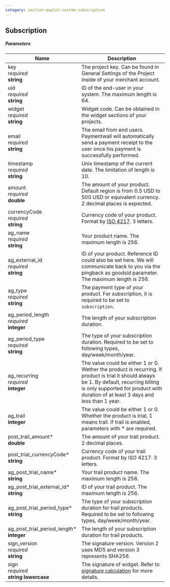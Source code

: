 ```yaml
---
category: section-paylet-custom-subscription
---
```

## Subscription

##### Parameters

| Name | Description|
|---|---|
|key<br> *required*<br> **string**| The project key. Can be found in General Settings of the Project inside of your merchant account.|
|uid<br> *required*<br> **string**| ID of the end-user in your system. The maximum length is 64. |
|widget<br> *required*<br> **string**| Widget code. Can be obtained in the widget sections of your projects.|
|email<br> *required*<br> **string**| The email from end users. Paymentwall will automatically send a payment receipt to the user once his payment is successfully performed. |
|timestamp<br> *required*<br> **string**| Unix timestamp of the current date. The limitation of length is 10.|
|amount<br> *required*<br>  **double** | The amount of your product. Default region is from 0.5 USD to 500 USD or equivalent currency. 2 decimal places is expected.|
|currencyCode<br> *required*<br> **string**| Currency code of your product. Format by [ISO 4217](https://en.wikipedia.org/wiki/ISO_4217#Active_codes). 3 letters. |
|ag_name<br> *required*<br> **string**| Your product name. The maximum length is 256. |
|ag_external_id<br> *required*<br> **string**| ID of your product. Reference ID could also be set here. We will communicate back to you via the pingback as goodsid parameter. The maximum length is 256. |
|ag_type<br> *required*<br> **string**| The payment type of your product. For subscription, it is required to be set to ```subscription```.|
|ag_period_length<br> *required*<br> **integer**| The length of your subscription duration. |
|ag_period_type<br> *required*<br> **string**| The type of your subscription duration. Required to be set to following types, day/week/month/year. |
|ag_recurring<br> *required*<br> **integer**| The value could be either 1 or 0. Wether the product is recurring. If product is trial it should always be 1. By default, recurring billing is only supported for product with duration of at least 3 days and less than 1 year.|
|ag_trail<br> **integer**| The value could be either 1 or 0. Whether the product is trial, 1 means trail. If  trail is enabled, parameters with * are required.|
|post_trail_amount*<br>  **double**| The amount of your trail product.  2 decimal places.|
|post_trial_currencyCode*<br> **string**| Currency code of your trail product. Format by ISO 4217. 3 letters.|
|ag_post_trial_name*<br> **string**| Your trail product name. The maximum length is 256.|
|ag_post_trial_external_id*<br> **string**| ID of your trail product. The maximum length is 256.|
|ag_post_trial_period_type*<br> **string**| The type of your subscription duration for trail products. Required to be set to following types, day/week/month/year. |
|ag_post_trial_period_length*<br> **integer**| The length of your subscription duration for trail products.|
|sign_version<br> *required*<br> **string**| The signature version. Version 2 uses MD5 and version 3 represents SHA256.|
|sign<br> *required*<br> **string lowercase**|The signature of widget. Refer to [signature calculation](/signature-calculation) for more details.|
